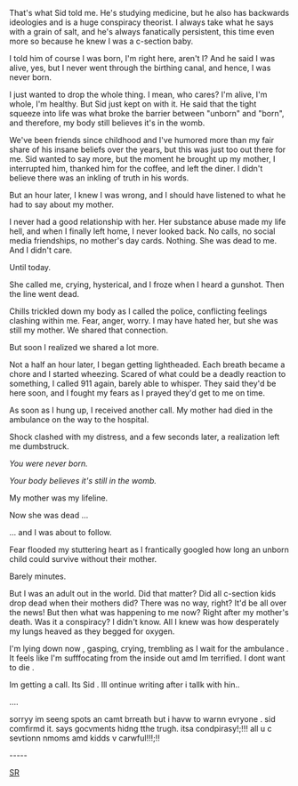 That's what Sid told me. He's studying medicine, but he also has backwards ideologies and is a huge conspiracy theorist. I always take what he says with a grain of salt, and he's always fanatically persistent, this time even more so because he knew I was a c-section baby.

I told him of course I was born, I'm right here, aren't I? And he said I was alive, yes, but I never went through the birthing canal, and hence, I was never born.

I just wanted to drop the whole thing. I mean, who cares? I'm alive, I'm whole, I'm healthy. But Sid just kept on with it. He said that the tight squeeze into life was what broke the barrier between "unborn" and "born", and therefore, my body still believes it's in the womb.

We've been friends since childhood and I've humored more than my fair share of his insane beliefs over the years, but this was just too out there for me. Sid wanted to say more, but the moment he brought up my mother, I interrupted him, thanked him for the coffee, and left the diner. I didn't believe there was an inkling of truth in his words.

But an hour later, I knew I was wrong, and I should have listened to what he had to say about my mother.
 
I never had a good relationship with her. Her substance abuse made my life hell, and when I finally left home, I never looked back. No calls, no social media friendships, no mother's day cards. Nothing. She was dead to me. And I didn't care.

Until today.

She called me, crying, hysterical, and I froze when I heard a gunshot. Then the line went dead.

Chills trickled down my body as I called the police, conflicting feelings clashing within me. Fear, anger, worry. I may have hated her, but she was still my mother. We shared that connection.

But soon I realized we shared a lot more.

Not a half an hour later, I began getting lightheaded. Each breath became a chore and I started wheezing. Scared of what could be a deadly reaction to something, I called 911 again, barely able to whisper. They said they'd be here soon, and I fought my fears as I prayed they'd get to me on time.

As soon as I hung up, I received another call. My mother had died in the ambulance on the way to the hospital.

Shock clashed with my distress, and a few seconds later, a realization left me dumbstruck.

*You were never born.*

*Your body believes it's still in the womb.*

My mother was my lifeline.

Now she was dead …

… and I was about to follow.

Fear flooded my stuttering heart as I frantically googled how long an unborn child could survive without their mother.

Barely minutes.

But I was an adult out in the world. Did that matter? Did all c-section kids drop dead when their mothers did? There was no way, right? It'd be all over the news! But then what was happening to me now? Right after my mother's death. Was it a conspiracy? I didn't know. All I knew was how desperately my lungs heaved as they begged for oxygen.

I'm lying down now , gasping, crying, trembling as I wait for the ambulance . It feels like I'm sufffocating from the inside out amd Im terrified. I dont want to die .

Im getting a call. Its Sid . Ill  ontinue writing after i tallk with hin..

….

sorryy im seeng spots an camt brreath but i havw to warnn evryone . sid comfirmd it. says gocvments hidng  tthe trugh. itsa condpirasy!;!!! all u  c sevtionn nmoms amd kidds  v carwful!!!;!! 

\-----

[SR](https://www.reddit.com/r/Skittishreflections)